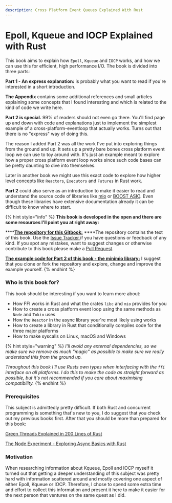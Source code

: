```yaml
---
description: Cross Platform Event Queues Explained With Rust
---
```


# Epoll, Kqueue and IOCP Explained with Rust

This book aims to explain how `Epoll`, `Kqueue` and `IOCP` works, and how we can use this for efficient, high performance I/O. The book is divided into three parts:

**Part 1 - An express explanation:** is probably what you want to read if you're interested in a short introduction.

**The Appendix** contains some additional references and small articles explaining some concepts that I found interesting and which is related to the kind of code we write here.

**Part 2 is special.** 99% of readers should not even go there. You'll find page up and down with code and explanations just to implement the simplest example of a cross-platform-eventloop that actually works. Turns out that there is no "express" way of doing this.

The reason I added Part 2 was all the work I've put into exploring things from the ground and up. It sets up a pretty bare bones cross platform event loop we can use to toy around with. It's just an example meant to explore how a proper cross platform event loop works since such code bases can be pretty daunting to dive into themselves.

Later in another book we might use this exact code to explore how higher level concepts like `Reactors`, `Executors` and `Futures` in Rust work.

**Part 2** could also serve as an introduction to make it easier to read and understand the source code of libraries like [mio](https://github.com/tokio-rs/mio) or [BOOST ASIO](https://www.boost.org/doc/libs/1_42_0/boost/asio/). Even though these libraries have extensive documentation already it can be difficult to know where to start.

{% hint style="info" %}
**This book is developed in the open and there are some resources I'll point you at right away:**

\*\*\*\*[**The repository for this Gitbook:**](https://github.com/cfsamson/book-exploring-epoll-kqueue-iocp)
****The repository contains the text of this book. Use the [Issue Tracker ](https://github.com/cfsamson/book-exploring-epoll-kqueue-iocp/issues)if you have questions or feedback of any kind. If you spot any mistakes, want to suggest changes or otherwise contribute to this book please make a [Pull Request](https://github.com/cfsamson/book-exploring-epoll-kqueue-iocp/pulls).

[**The example code for Part 2 of this book - the minimio library:**](https://github.com/cfsamson/examples-minimio)
I suggest that you clone or fork the repository and explore, change and improve the example yourself.
{% endhint %}

### Who is this book for?

This book should be interesting if you want to learn more about:

* How FFI works in Rust and what the crates `libc` and `mio` provides for you
* How to create a cross platform event loop using the same methods as `Node` and `Tokio` uses
* How the `Reactor` in the async library your're most likely using works
* How to create a library in Rust that conditionally compiles code for the three major platforms
* How to make syscalls on Linux, macOS and Windows

{% hint style="warning" %}
_I'll avoid any external dependencies, so we make sure we remove as much "magic" as possible to make sure we really understand this from the ground up._

_Throughout this book I'll use Rusts own types when interfacing with the `ffi` interface on all platforms. I do this to make the code as straight forward as possible, but it's not recommended if you care about maximising compatibility._
{% endhint %}

### Prerequisites

This subject is admittedly pretty difficult. If both Rust and concurrent programming is something that's new to you, I do suggest that you check out my previous books first. After that you should be more than prepared for this book:

[Green Threads Explained in 200 Lines of Rust](https://cfsamson.gitbook.io/green-threads-explained-in-200-lines-of-rust/)

[The Node Experiment - Exploring Async Basics with Rust](https://cfsamson.github.io/book-exploring-async-basics/)

### Motivation

When researching information about Kqueue, Epoll and IOCP myself it turned out that getting a deeper understanding of this subject was pretty hard with information scattered around and mostly covering one aspect of either Epoll, Kqueue or IOCP. Therefore, I chose to spend some extra time and effort to collect this information and present it here to make it easier for the next person that ventures on the same quest as I did.

